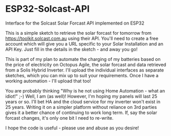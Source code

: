# ESP32-Solcast-API
Interface for the Solcast Solar Forcast API implemented on ESP32

This is a simple sketch to retrieve the solar forcast for tomorrow from https://toolkit.solcast.com.au
using their API.
You'll need to create a free account which will give you a URL specific to your Solar Installation
and an API Key.  Just fill in the details in the sketch - and away you go!

This is part of my plan to automate the charging of my batteries based on the price of electricity
on Octopus Agile, the solar forcast and data retrieved from a Solis Hybrid Inverter.
I'll upload the individual interfaces as separate sketches, which you can mix up to suit your requirements.
Once I have a working automation - I'll upload that too!

You are probably thinking "Why is he not using Home Automation - what an idiot!" ;-)
Well, I am (as well)!  However, I'm hoping my panels will last 25 years or so.  I'll bet HA and the cloud service for my
inverter won't exist in 25 years.  Writing it on a simpler platform without reliance on 3rd parties gives it a better chance
of continuing to work long term.  If, say the solar forcast changes, it's only one bit I need to re-write.

I hope the code is useful - please use and abuse as you desire!
